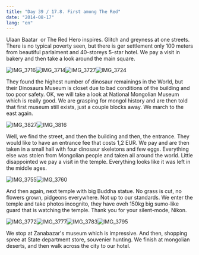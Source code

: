 ```yaml
---
title: "Day 39 / 17.8. First among The Red"
date: "2014-08-17"
lang: "en"
---
```


Ulaan Baatar  or The Red Hero inspires. Glitch and greyness at one streets. There is no typical poverty seen, but there is ger settlement only 100 meters from beautiful parlaiment and 40-storeys 5-star hotel. We pay a visit in bakery and then take a look around the main square.

![IMG_3716](../images/IMG_3716.jpg)![IMG_3714](../images/IMG_3714.jpg)![IMG_3727](../images/IMG_3727.jpg)![IMG_3724](../images/IMG_3724.jpg)

They found the highest number of dinosaur remainings in the World, but their Dinosaurs Museum is closet due to bad conditions of the building and too poor safety. OK, we will take a look at National Mongolian Museum which is really good. We are grasping for mongol history and are then told that first museum still exists, just a couple blocks away. We march to the east again.

![IMG_3827](../images/IMG_3827.jpg)![IMG_3816](../images/IMG_3816.jpg)

Well, we find the street, and then the building and then, the entrance. They would like to have an entrance fee that costs 1,2 EUR. We pay and are then taken in a small hall with four dinosaur skeletons and few eggs. Everything else was stolen from Mongolian people and taken all around the world. Little disappointed we pay a visit in the temple. Everything looks like it was left in the middle ages.

![IMG_3755](../images/IMG_3755.jpg)![IMG_3760](../images/IMG_3760.jpg)

And then again, next temple with big Buddha statue. No grass is cut, no flowers grown, pidgeons everywhere. Not up to our standards. We enter the temple and take photos incognito, they have oveh 150kg big sumo-like guard that is watching the temple. Thank you for your silent-mode, Nikon.

![IMG_3772](../images/IMG_3772.jpg)![IMG_3777](../images/IMG_3777.jpg)![IMG_3783](../images/IMG_3783.jpg)![IMG_3795](../images/IMG_3795.jpg)

We stop at Zanabazar's museum which is impressive. And then, shopping spree at State department store, souvenier hunting. We finish at mongolian deserts, and then walk across the city to our hotel.
